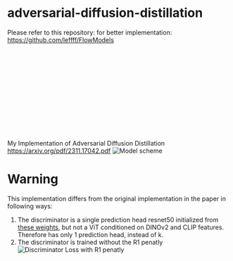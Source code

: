 # adversarial-diffusion-distillation

Please refer to this repository: for better implementation: https://github.com/leffff/FlowModels
</br>
</br>
</br>
</br>
</br>
</br>
</br>
</br>
</br>
</br>
</br>
</br>
</br>

My Implementation of Adversarial Diffusion Distillation https://arxiv.org/pdf/2311.17042.pdf
![Model scheme](images/scheme.png)

# Warning
This implementation differs from the original implementation in the paper in following ways:

1. The discriminator is a single prediction head resnet50 initialized from [these weights](https://pytorch.org/vision/main/models/generated/torchvision.models.resnet50.html), but not a ViT conditioned on DINOv2 and CLIP features. Therefore has only 1 prediction head, instead of k.
2. The discriminator is trained without the R1 penatly ![Discriminator Loss with R1 penatly](images/discriminator_loss.png)
